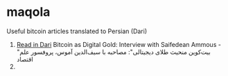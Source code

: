 # maqola
Useful bitcoin articles translated to Persian (Dari)

1. [Read in Dari](https://github.com/janeygak/maqola/blob/master/bitcoin-as-digital-gold) Bitcoin as Digital Gold: Interview with Saifedean Ammous - "بیت‌کوین منحیث طلا‌ی دیجیتالی": مصاحبه با سیف‌الدین آموس، پروفسور علم اقتصاد
2. 

